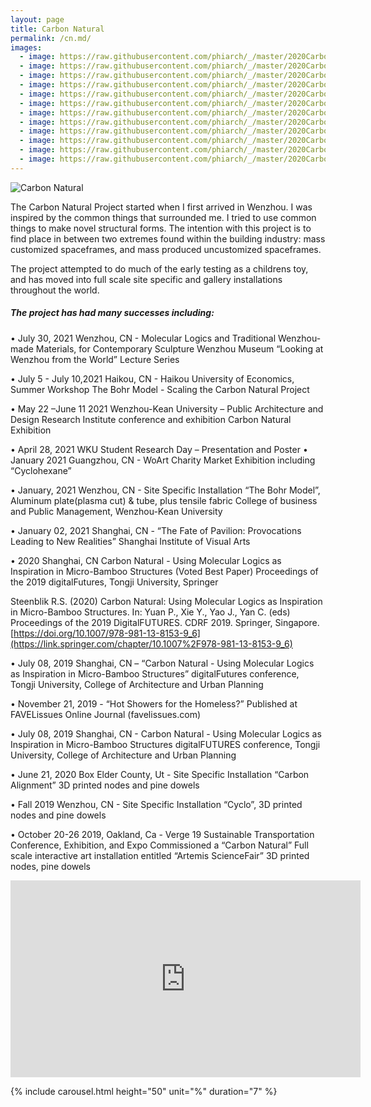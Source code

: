 ```yaml
---
layout: page
title: Carbon Natural
permalink: /cn.md/
images:
  - image: https://raw.githubusercontent.com/phiarch/_/master/2020CarbonNatural/2021-09-03 143732.png
  - image: https://raw.githubusercontent.com/phiarch/_/master/2020CarbonNatural/20191020inst 12.png
  - image: https://raw.githubusercontent.com/phiarch/_/master/2020CarbonNatural/20191020inst 16_.JPG
  - image: https://raw.githubusercontent.com/phiarch/_/master/2020CarbonNatural/0520191020inst 12.jpg
  - image: https://raw.githubusercontent.com/phiarch/_/master/2020CarbonNatural/0520191020inst 16a.png
  - image: https://raw.githubusercontent.com/phiarch/_/master/2020CarbonNatural/1614918382752.png
  - image: https://raw.githubusercontent.com/phiarch/_/master/2020CarbonNatural/Board03.png
  - image: https://raw.githubusercontent.com/phiarch/_/master/2020CarbonNatural/IMG_20191002_222545.png
  - image: https://raw.githubusercontent.com/phiarch/_/master/2020CarbonNatural/IMG_20191019_135213.jpg
  - image: https://raw.githubusercontent.com/phiarch/_/master/2020CarbonNatural/IMG_20200108_142736.jpg
  - image: https://raw.githubusercontent.com/phiarch/_/master/2020CarbonNatural/IMG_20210118_183212.jpg
  - image: https://raw.githubusercontent.com/phiarch/_/master/2020CarbonNatural/IMG_20210719_150909.jpg
---
```


![Carbon Natural](https://images.weserv.nl/?url=https://github.com/phiarch/_/blob/master/2020CarbonNatural/20210609.jpg?raw=true;h=100;output=jpg;q=15)


The Carbon Natural Project started when I first arrived in Wenzhou. I was inspired by the common things that surrounded me. I tried to use common things to make novel structural forms. The intention with this project is to find place in between two extremes found within the building industry: mass customized spaceframes, and mass produced uncustomized spaceframes.

The project attempted to do much of the early testing as a childrens toy, and has moved into full scale site specific and gallery installations throughout the world.

##### The project has had many successes including:

•	July 30, 2021 Wenzhou, CN - Molecular Logics and Traditional Wenzhou-made Materials, for Contemporary Sculpture Wenzhou Museum “Looking at Wenzhou from the World” Lecture Series

•	July 5 - July 10,2021 Haikou, CN - Haikou University of Economics, Summer Workshop The Bohr Model - Scaling the Carbon Natural Project

•	May 22 –June 11 2021 Wenzhou-Kean University – Public Architecture and Design Research Institute conference and exhibition Carbon Natural Exhibition

•	April 28, 2021 WKU Student Research Day – Presentation and Poster
•	January 2021 Guangzhou, CN - WoArt Charity Market Exhibition including “Cyclohexane”

•	January, 2021 Wenzhou, CN - Site Specific Installation “The Bohr Model”, Aluminum plate(plasma cut) & tube, plus tensile fabric College of business and Public Management, Wenzhou-Kean University

•	January 02, 2021 Shanghai, CN - “The Fate of Pavilion: Provocations Leading to New Realities” Shanghai Institute of Visual Arts

•	2020 Shanghai, CN Carbon Natural - Using Molecular Logics as Inspiration in Micro-Bamboo Structures (Voted Best Paper) Proceedings of the 2019 digitalFutures, Tongji University, Springer

Steenblik R.S. (2020) Carbon Natural: Using Molecular Logics as Inspiration in Micro-Bamboo Structures. In: Yuan P., Xie Y., Yao J., Yan C. (eds) Proceedings of the 2019 DigitalFUTURES. CDRF 2019. Springer, Singapore. [https://doi.org/10.1007/978-981-13-8153-9_6](https://link.springer.com/chapter/10.1007%2F978-981-13-8153-9_6)

•	July 08, 2019 Shanghai, CN – “Carbon Natural - Using Molecular Logics as Inspiration in Micro-Bamboo Structures” digitalFutures conference, Tongji University, College of Architecture and Urban Planning

•	November 21, 2019 - “Hot Showers for the Homeless?” Published at FAVELissues Online Journal (favelissues.com)

•	July 08, 2019 Shanghai, CN - Carbon Natural - Using Molecular Logics as Inspiration in Micro-Bamboo Structures digitalFUTURES conference, Tongji University, College of Architecture and Urban Planning

•	June 21, 2020 Box Elder County, Ut - Site Specific Installation “Carbon Alignment” 3D printed nodes and pine dowels

•	Fall 2019 Wenzhou, CN - Site Specific Installation “Cyclo”, 3D printed nodes and pine dowels

•	October 20-26 2019, Oakland, Ca - Verge 19 Sustainable Transportation Conference, Exhibition, and Expo Commissioned a “Carbon Natural” Full scale interactive art installation entitled “Artemis ScienceFair” 3D printed nodes, pine dowels


<iframe width="560" height="315" src="https://www.youtube.com/embed/videoseries?list=PLBtPB9RpflEYvlUZdvaaK-UrxbxCNMhNb" title="YouTube video player" frameborder="0" allow="accelerometer; autoplay; clipboard-write; encrypted-media; gyroscope; picture-in-picture" allowfullscreen></iframe>

{% include carousel.html height="50" unit="%" duration="7" %}
